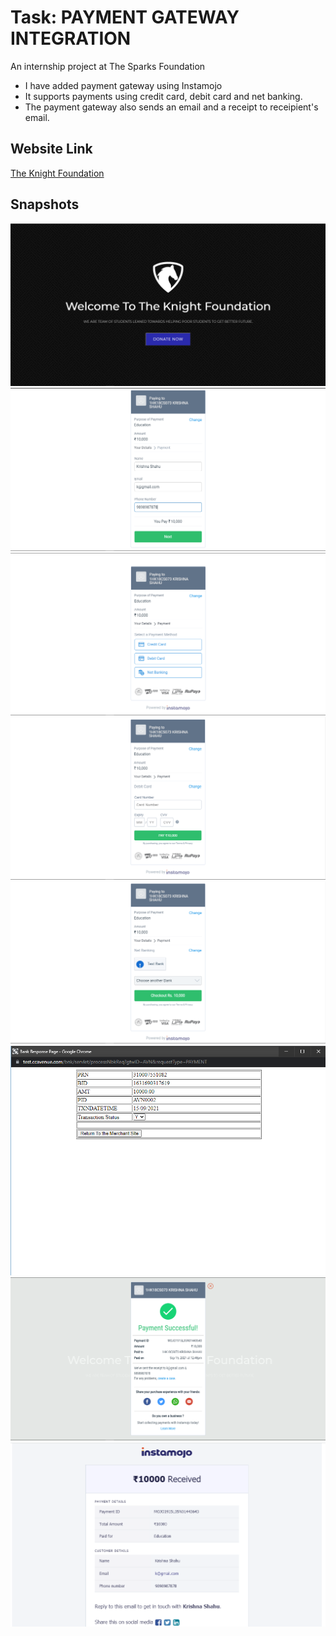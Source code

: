 # Task: PAYMENT GATEWAY INTEGRATION
An internship project at The Sparks Foundation
<ul>
  <li>I have added payment gateway using Instamojo</li>
  <li>It supports payments using credit card, debit card and net banking.</li>
  <li>The payment gateway also sends an email and a receipt to receipient's email.</li>
</ul>
<h2>Website Link</h2>
  <a href="https://krishshah920.github.io/knightfoundation/">The Knight Foundation</a>
  
  
  <h2>Snapshots</h2>
  <img src="./1.png"
  <img src="./2.png">
  <img src="./3.png">
  <img src="./4.png">
  <img src="./5.png">
  <img src="./6.png">
  <img src="./7.png">
  <img src="./8.png">
  <img src="./9.png">




